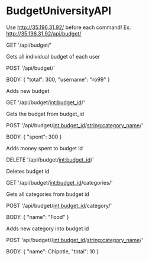 # BudgetUniversityAPI

Use http://35.196.31.92/ before each command! Ex. http://35.196.31.92/api/budget/

GET '/api/budget/'

Gets all individual budget of each user

POST '/api/budget/' 

BODY:
{
  "total": 300,
  "username": "ro99"
}

Adds new budget 


GET '/api/budget/<int:budget_id>/'

Gets the budget from budget_id


POST '/api/budget/<int:budget_id>/<string:category_name>/'

BODY:
{
  "spent": 300
}

Adds money spent to budget id 


DELETE '/api/budget/<int:budget_id>/'

Deletes budget id


GET '/api/budget/<int:budget_id>/categories/'

Gets all categories from budget id


POST '/api/budget/<int:budget_id>/category/'

BODY: 
{
  "name": "Food"
}

Adds new category into budget id


POST 'api/budget//<int:budget_id>/<string:category_name>/'

BODY:
{
   "name": Chipotle,
   "total": 10
}
